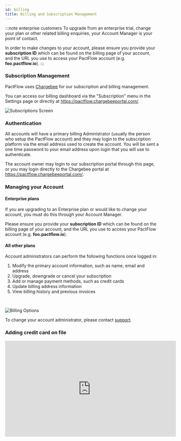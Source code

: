 ```yaml
---
id: billing
title: Billing and Subscription Management
---
```


:::note enterprise customers
To upgrade from an enterprise trial, change your plan or other related billing enquiries, your Account Manager is your point of contact.

In order to make changes to your account, please ensure you provide your **subscription ID** which can be found on the billing page of your account, and the URL you use to access your PactFlow account (e.g. **foo.pactflow.io**).
:::

### Subscription Management

PactFlow uses [Chargebee](https://www.chargebee.com/) for our subscription and billing management. 

You can access our billing dashboard via the "Subscription" menu in the Settings page or directly at https://pactflow.chargebeeportal.com/.

![Subscriptions Screen](/ui/billing-dashboard2.png)

### Authentication

All accounts will have a primary billing Administrator (usually the person who setup the PactFlow account) and they may login to the subscription platform via the email address used to create the account. You will be sent a one time password to your email address upon login that you will use to authenticate.

The account owner may login to our subscription portal through this page, or you may login directly to the Chargebee portal at https://pactflow.chargebeeportal.com/.

### Managing your Account

#### Enterprise plans

If you are upgrading to an Enterprise plan or would like to change your account, you must do this through your Account Manager.

Please ensure you provide your **subscription ID** which can be found on the billing page of your account, and the URL you use to access your PactFlow account (e.g. **foo.pactflow.io**).

#### All other plans

Account administrators can perform the following functions once logged in:

1. Modify the primary account information, such as name, email and address
2. Upgrade, downgrade or cancel your subscription
3. Add or manage payment methods, such as credit cards
4. Update billing address information
5. View billing history and previous invoices

&nbsp;

![Billing Options](/ui/billing-options.png)

To change your account administrator, please contact [support](mailto:support@pactflow.io?subject=Change%20Billing%20Administrator%20for%20account%20MYACCOUNT).

### Adding credit card on file

<iframe width="560" height="315" src="https://www.youtube.com/embed/R8DBH-Dqw-c" frameBorder="0" allow="accelerometer; autoplay; encrypted-media; gyroscope; picture-in-picture" allowFullScreen></iframe>